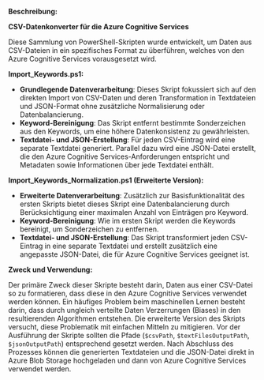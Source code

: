 **Beschreibung:**

**CSV-Datenkonverter für die Azure Cognitive Services**

Diese Sammlung von PowerShell-Skripten wurde entwickelt, um Daten aus CSV-Dateien in ein spezifisches Format zu überführen, welches von den Azure Cognitive Services vorausgesetzt wird. 

**Import_Keywords.ps1:**

- **Grundlegende Datenverarbeitung**: Dieses Skript fokussiert sich auf den direkten Import von CSV-Daten und deren Transformation in Textdateien und JSON-Format ohne zusätzliche Normalisierung oder Datenbalancierung.
- **Keyword-Bereinigung**: Das Skript entfernt bestimmte Sonderzeichen aus den Keywords, um eine höhere Datenkonsistenz zu gewährleisten.
- **Textdatei- und JSON-Erstellung**: Für jeden CSV-Eintrag wird eine separate Textdatei generiert. Parallel dazu wird eine JSON-Datei erstellt, die den Azure Cognitive Services-Anforderungen entspricht und Metadaten sowie Informationen über jede Textdatei enthält.

**Import_Keywords_Normalization.ps1 (Erweiterte Version):**

- **Erweiterte Datenverarbeitung**: Zusätzlich zur Basisfunktionalität des ersten Skripts bietet dieses Skript eine Datenbalancierung durch Berücksichtigung einer maximalen Anzahl von Einträgen pro Keyword.
- **Keyword-Bereinigung**: Wie im ersten Skript werden die Keywords bereinigt, um Sonderzeichen zu entfernen.
- **Textdatei- und JSON-Erstellung**: Das Skript transformiert jeden CSV-Eintrag in eine separate Textdatei und erstellt zusätzlich eine angepasste JSON-Datei, die für Azure Cognitive Services geeignet ist.

**Zweck und Verwendung:**

Der primäre Zweck dieser Skripte besteht darin, Daten aus einer CSV-Datei so zu formatieren, dass diese in den Azure Cognitive Services verwendet werden können. Ein häufiges Problem beim maschinellen Lernen besteht darin, dass durch ungleich verteilte Daten Verzerrungen (Biases) in den resultierenden Algorithmen entstehen. Die erweiterte Version des Skripts versucht, diese Problematik mit einfachen Mitteln zu mitigieren.  Vor der Ausführung der Skripte sollten die Pfade (`$csvPath`, `$textFilesOutputPath`, `$jsonOutputPath`) entsprechend gesetzt werden. Nach Abschluss des Prozesses können die generierten Textdateien und die JSON-Datei direkt in Azure Blob Storage hochgeladen und dann von Azure Cognitive Services verwendet werden.
